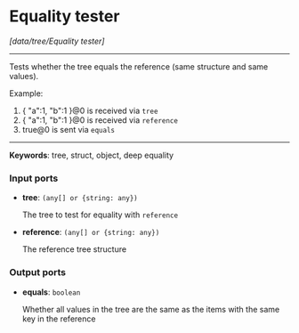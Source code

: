 # Equality tester

_[data/tree/Equality tester]_

---

Tests whether the tree equals the reference (same structure and same values).  
  
Example:  
1. { "a":1, "b":1 }@0 is received via `tree`  
2. { "a":1, "b":1 }@0 is received via `reference`  
3. true@0 is sent via `equals`  

---

__Keywords__: tree, struct, object, deep equality

### Input ports

* __tree__: ` (any[] or {string: any}) `

    The tree to test for equality with `reference`  


* __reference__: ` (any[] or {string: any}) `

    The reference tree structure  

### Output ports

* __equals__: ` boolean `

    Whether all values in the tree are the same as the items with the same key in the reference  

